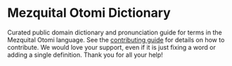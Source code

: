 
# Mezquital Otomi Dictionary

Curated public domain dictionary and pronunciation guide for terms in the Mezquital Otomi language. See the [contributing guide](https://github.com/drumworkteam/term/blob/make/.github/contributing.md) for details on how to contribute. We would love your support, even if it is just fixing a word or adding a single definition. Thank you for all your help!
